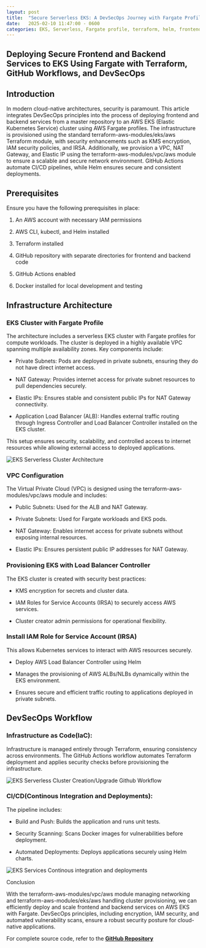 ```yaml
---
layout: post
title:  "Secure Serverless EKS: A DevSecOps Journey with Fargate Profile"
date:   2025-02-10 11:47:00 - 0600
categories: EKS, Serverless, Fargate profile, terraform, helm, frontend, backend, devsecops
---
```

## Deploying Secure Frontend and Backend Services to EKS Using Fargate with Terraform, GitHub Workflows, and DevSecOps

## Introduction

In modern cloud-native architectures, security is paramount. This article integrates DevSecOps principles into the process of deploying frontend and backend services from a master repository to an AWS EKS (Elastic Kubernetes Service) cluster using AWS Fargate profiles. The infrastructure is provisioned using the standard terraform-aws-modules/eks/aws Terraform module, with security enhancements such as KMS encryption, IAM security policies, and IRSA. Additionally, we provision a VPC, NAT Gateway, and Elastic IP using the terraform-aws-modules/vpc/aws module to ensure a scalable and secure network environment. GitHub Actions automate CI/CD pipelines, while Helm ensures secure and consistent deployments.

## Prerequisites

Ensure you have the following prerequisites in place:

1. An AWS account with necessary IAM permissions

2. AWS CLI, kubectl, and Helm installed

3. Terraform installed

4. GitHub repository with separate directories for frontend and backend code

5. GitHub Actions enabled

6. Docker installed for local development and testing

## Infrastructure Architecture

### EKS Cluster with Fargate Profile
The architecture includes a serverless EKS cluster with Fargate profiles for compute workloads. The cluster is deployed in a highly available VPC spanning multiple availability zones. Key components include:

* Private Subnets: Pods are deployed in private subnets, ensuring they do not have direct internet access.

* NAT Gateway: Provides internet access for private subnet resources to pull dependencies securely.

* Elastic IPs: Ensures stable and consistent public IPs for NAT Gateway connectivity.

* Application Load Balancer (ALB): Handles external traffic routing through Ingress Controller and Load Balancer Controller installed on the EKS cluster.

This setup ensures security, scalability, and controlled access to internet resources while allowing external access to deployed applications.

![EKS Serverless Cluster Architecture](/swapna/images/EKSServerlessClusterArchitecture.png)

### VPC Configuration

The Virtual Private Cloud (VPC) is designed using the terraform-aws-modules/vpc/aws module and includes:

* Public Subnets: Used for the ALB and NAT Gateway.

* Private Subnets: Used for Fargate workloads and EKS pods.

* NAT Gateway: Enables internet access for private subnets without exposing internal resources.

* Elastic IPs: Ensures persistent public IP addresses for NAT Gateway.

### Provisioning EKS with Load Balancer Controller

The EKS cluster is created with security best practices:

* KMS encryption for secrets and cluster data.

* IAM Roles for Service Accounts (IRSA) to securely access AWS services.

* Cluster creator admin permissions for operational flexibility.

### Install IAM Role for Service Account (IRSA)
This allows Kubernetes services to interact with AWS resources securely.

* Deploy AWS Load Balancer Controller using Helm

* Manages the provisioning of AWS ALBs/NLBs dynamically within the EKS environment.

* Ensures secure and efficient traffic routing to applications deployed in private subnets.

## DevSecOps Workflow

### Infrastructure as Code(IaC): 
Infrastructure is managed entirely through Terraform, ensuring consistency across environments. The GitHub Actions workflow automates Terraform deployment and applies security checks before provisioning the infrastructure.

![EKS Serverless Cluster Creation/Upgrade Github Workflow](/swapna/images/IaC-EKSClusterCreation&Deploy.png)

### CI/CD(Continous Integration and Deployments):
The pipeline includes:

* Build and Push: Builds the application and runs unit tests.

* Security Scanning: Scans Docker images for vulnerabilities before deployment.

* Automated Deployments: Deploys applications securely using Helm charts.

![EKS Services Continous integration and deployments](/swapna/images/CICD-EKS_Deployments.png)

Conclusion

With the terraform-aws-modules/vpc/aws module managing networking and terraform-aws-modules/eks/aws handling cluster provisioning, we can efficiently deploy and scale frontend and backend services on AWS EKS with Fargate. DevSecOps principles, including encryption, IAM security, and automated vulnerability scans, ensure a robust security posture for cloud-native applications.

For complete source code, refer to the **[GitHub Repository](https://github.com/DevOpsProjectFinal/masterrepo)**